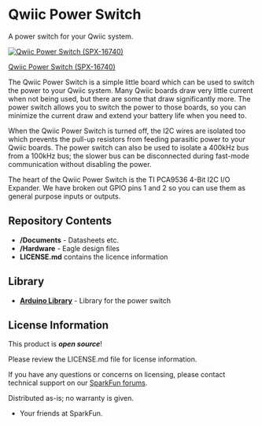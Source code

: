 # Qwiic Power Switch

A power switch for your Qwiic system.

[![Qwiic Power Switch (SPX-16740)](https://cdn.sparkfun.com//assets/parts/1/5/6/2/8/16740-Power_Switch-01.jpg)](https://www.sparkfun.com/products/16740)

[Qwiic Power Switch (SPX-16740)](https://www.sparkfun.com/products/16740)

The Qwiic Power Switch is a simple little board which can be used to switch the power to your Qwiic
system. Many Qwiic boards draw very little current when not being used, but there are some that draw
significantly more. The power switch allows you to switch the power to those boards, so you can minimize the
current draw and extend your battery life when you need to.

When the Qwiic Power Switch is turned off, the I2C wires are isolated too which prevents the pull-up
resistors from feeding parasitic power to your Qwiic boards. The power switch can also be used to
isolate a 400kHz bus from a 100kHz bus; the slower bus can be disconnected during fast-mode communication
without disabling the power.

The heart of the Qwiic Power Switch is the TI PCA9536 4-Bit I2C I/O Expander. We have broken out GPIO pins
1 and 2 so you can use them as general purpose inputs or outputs.

## Repository Contents

- **/Documents** - Datasheets etc.
- **/Hardware** - Eagle design files
- **LICENSE.md** contains the licence information

## Library

- **[Arduino Library](https://github.com/sparkfun/SparkFun_Qwiic_Power_Switch_Arduino_Library)** - Library for the power switch

## License Information

This product is _**open source**_!

Please review the LICENSE.md file for license information.

If you have any questions or concerns on licensing, please contact technical support on our [SparkFun forums](https://forum.sparkfun.com/viewforum.php?f=123).

Distributed as-is; no warranty is given.

- Your friends at SparkFun.
